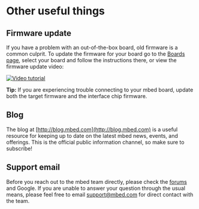 # Other useful things

## Firmware update
If you have a problem with an out-of-the-box board, old firmware is a common culprit. To update the firmware for your board go to the [Boards page](http://developer.mbed.org/platforms/), select your board and follow the instructions there, or view the firmware update video:

<span class="images">[![Video tutorial](http://img.youtube.com/vi/SSRCJgzeEek/0.jpg)](https://www.youtube.com/watch?v=SSRCJgzeEek)</span>

<span class="tips">**Tip:** If you are experiencing trouble connecting to your mbed board, update both the target firmware and the interface chip firmware.</span>

## Blog
The blog at [http://blog.mbed.com](http://blog.mbed.com) is a useful resource for keeping up to date on the latest mbed news, events, and offerings. This is the official public information channel, so make sure to subscribe! 

## Support email
Before you reach out to the mbed team directly, please check the [forums](https://developer.mbed.org/forum/) and Google. If you are unable to answer your question through the usual means, please feel free to email [support@mbed.com](mailto:support@mbed.com) for direct contact with the team. 
